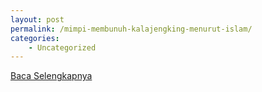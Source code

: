 ```yaml
---
layout: post
permalink: /mimpi-membunuh-kalajengking-menurut-islam/
categories:
    - Uncategorized
---
```


[Baca Selengkapnya](/08)